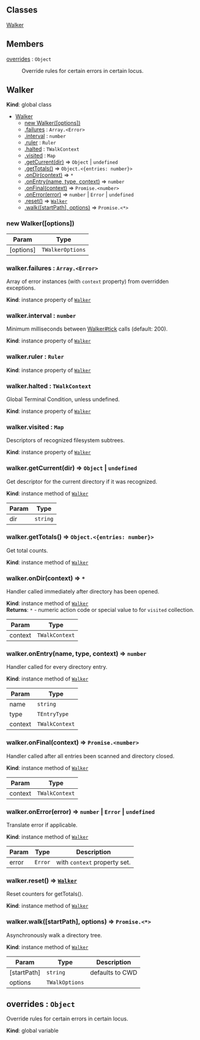 ## Classes

<dl>
<dt><a href="#Walker">Walker</a></dt>
<dd></dd>
</dl>

## Members

<dl>
<dt><a href="#overrides">overrides</a> : <code>Object</code></dt>
<dd><p>Override rules for certain errors in certain locus.</p>
</dd>
</dl>

<a name="Walker"></a>

## Walker
**Kind**: global class  

* [Walker](#Walker)
    * [new Walker([options])](#new_Walker_new)
    * [.failures](#Walker+failures) : <code>Array.&lt;Error&gt;</code>
    * [.interval](#Walker+interval) : <code>number</code>
    * [.ruler](#Walker+ruler) : <code>Ruler</code>
    * [.halted](#Walker+halted) : <code>TWalkContext</code>
    * [.visited](#Walker+visited) : <code>Map</code>
    * [.getCurrent(dir)](#Walker+getCurrent) ⇒ <code>Object</code> \| <code>undefined</code>
    * [.getTotals()](#Walker+getTotals) ⇒ <code>Object.&lt;{entries: number}&gt;</code>
    * [.onDir(context)](#Walker+onDir) ⇒ <code>\*</code>
    * [.onEntry(name, type, context)](#Walker+onEntry) ⇒ <code>number</code>
    * [.onFinal(context)](#Walker+onFinal) ⇒ <code>Promise.&lt;number&gt;</code>
    * [.onError(error)](#Walker+onError) ⇒ <code>number</code> \| <code>Error</code> \| <code>undefined</code>
    * [.reset()](#Walker+reset) ⇒ [<code>Walker</code>](#Walker)
    * [.walk([startPath], options)](#Walker+walk) ⇒ <code>Promise.&lt;\*&gt;</code>

<a name="new_Walker_new"></a>

### new Walker([options])

| Param | Type |
| --- | --- |
| [options] | <code>TWalkerOptions</code> | 

<a name="Walker+failures"></a>

### walker.failures : <code>Array.&lt;Error&gt;</code>
Array of error instances (with `context` property) from overridden exceptions.

**Kind**: instance property of [<code>Walker</code>](#Walker)  
<a name="Walker+interval"></a>

### walker.interval : <code>number</code>
Minimum milliseconds between [Walker#tick](Walker#tick) calls (default: 200).

**Kind**: instance property of [<code>Walker</code>](#Walker)  
<a name="Walker+ruler"></a>

### walker.ruler : <code>Ruler</code>
**Kind**: instance property of [<code>Walker</code>](#Walker)  
<a name="Walker+halted"></a>

### walker.halted : <code>TWalkContext</code>
Global Terminal Condition, unless undefined.

**Kind**: instance property of [<code>Walker</code>](#Walker)  
<a name="Walker+visited"></a>

### walker.visited : <code>Map</code>
Descriptors of recognized filesystem subtrees.

**Kind**: instance property of [<code>Walker</code>](#Walker)  
<a name="Walker+getCurrent"></a>

### walker.getCurrent(dir) ⇒ <code>Object</code> \| <code>undefined</code>
Get descriptor for the current directory if it was recognized.

**Kind**: instance method of [<code>Walker</code>](#Walker)  

| Param | Type |
| --- | --- |
| dir | <code>string</code> | 

<a name="Walker+getTotals"></a>

### walker.getTotals() ⇒ <code>Object.&lt;{entries: number}&gt;</code>
Get total counts.

**Kind**: instance method of [<code>Walker</code>](#Walker)  
<a name="Walker+onDir"></a>

### walker.onDir(context) ⇒ <code>\*</code>
Handler called immediately after directory has been opened.

**Kind**: instance method of [<code>Walker</code>](#Walker)  
**Returns**: <code>\*</code> - numeric action code or special value to for `visited` collection.  

| Param | Type |
| --- | --- |
| context | <code>TWalkContext</code> | 

<a name="Walker+onEntry"></a>

### walker.onEntry(name, type, context) ⇒ <code>number</code>
Handler called for every directory entry.

**Kind**: instance method of [<code>Walker</code>](#Walker)  

| Param | Type |
| --- | --- |
| name | <code>string</code> | 
| type | <code>TEntryType</code> | 
| context | <code>TWalkContext</code> | 

<a name="Walker+onFinal"></a>

### walker.onFinal(context) ⇒ <code>Promise.&lt;number&gt;</code>
Handler called after all entries been scanned and directory closed.

**Kind**: instance method of [<code>Walker</code>](#Walker)  

| Param | Type |
| --- | --- |
| context | <code>TWalkContext</code> | 

<a name="Walker+onError"></a>

### walker.onError(error) ⇒ <code>number</code> \| <code>Error</code> \| <code>undefined</code>
Translate error if applicable.

**Kind**: instance method of [<code>Walker</code>](#Walker)  

| Param | Type | Description |
| --- | --- | --- |
| error | <code>Error</code> | with `context` property set. |

<a name="Walker+reset"></a>

### walker.reset() ⇒ [<code>Walker</code>](#Walker)
Reset counters for getTotals().

**Kind**: instance method of [<code>Walker</code>](#Walker)  
<a name="Walker+walk"></a>

### walker.walk([startPath], options) ⇒ <code>Promise.&lt;\*&gt;</code>
Asynchronously walk a directory tree.

**Kind**: instance method of [<code>Walker</code>](#Walker)  

| Param | Type | Description |
| --- | --- | --- |
| [startPath] | <code>string</code> | defaults to CWD |
| options | <code>TWalkOptions</code> |  |

<a name="overrides"></a>

## overrides : <code>Object</code>
Override rules for certain errors in certain locus.

**Kind**: global variable  
